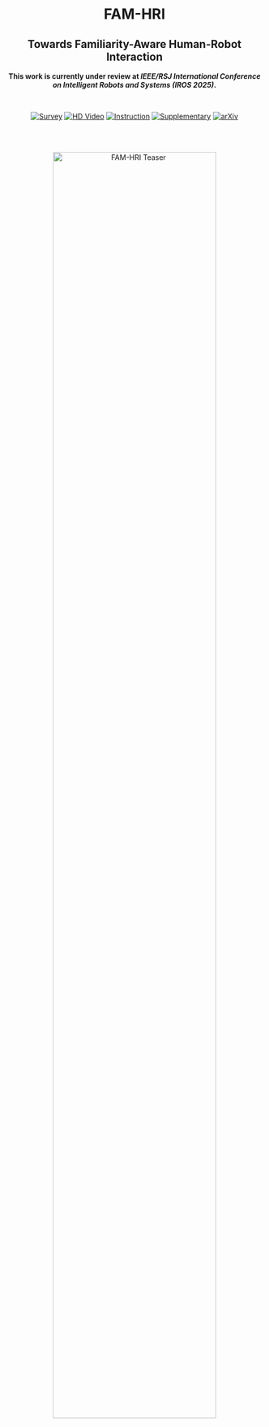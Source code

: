 <div align="center">
  <h1>FAM-HRI</h1>
  <h2>Towards Familiarity-Aware Human-Robot Interaction</h2>
  <p><strong>This work is currently under review at <i>IEEE/RSJ International Conference on Intelligent Robots and Systems (IROS 2025)</i>.</strong></p>
  <br>

  [![Survey](https://img.shields.io/badge/Survey-WenJuanXing-blue)](https://www.wjx.cn/vm/tU8IFms.aspx#)
  [![HD Video](https://img.shields.io/badge/HD%20Video-Download-orange)](https://cscloud.cs.uni-tuebingen.de/index.php/s/7R8xJc44Yyzx3sm)
  [![Instruction](https://img.shields.io/badge/Instruction-PDF-blue)](https://github.com/laiyuzhi/FAM-HRI/blob/main/Supplementary/instruction.pdf)
  [![Supplementary](https://img.shields.io/badge/Supplementary%20Material-Download-green)](https://cscloud.cs.uni-tuebingen.de/index.php/s/JRCWEr9PnjaTZYH)
  [![arXiv](https://img.shields.io/badge/arXiv-TBD-lightgrey.svg)](https://arxiv.org/abs/2503.16492)

  <br><br>

  <a href="https://cscloud.cs.uni-tuebingen.de/index.php/s/7R8xJc44Yyzx3sm">
    <img src="https://github.com/user-attachments/assets/7ab68c94-b311-4146-826b-5b8b4f5592fc" alt="FAM-HRI Teaser" width="80%">
  </a>
</div>
